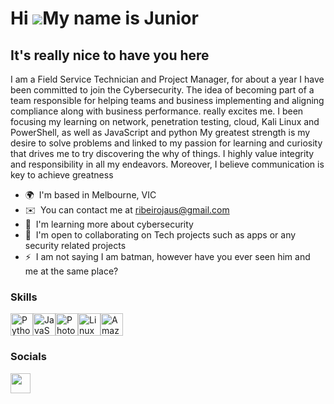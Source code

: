 Hi ![](https://user-images.githubusercontent.com/18350557/176309783-0785949b-9127-417c-8b55-ab5a4333674e.gif)My name is Junior
==============================================================================================================================

It's really nice to have you here
---------------------------------

I am a Field Service Technician and Project Manager, for about a year I have been committed to join the Cybersecurity. The idea of becoming part of a team responsible for helping teams and business implementing and aligning compliance along with business performance. really excites me. I been focusing my learning on network, penetration testing, cloud, Kali Linux and PowerShell, as well as JavaScript and python My greatest strength is my desire to solve problems and linked to my passion for learning and curiosity that drives me to try discovering the why of things. I highly value integrity and responsibility in all my endeavors. Moreover, I believe communication is key to achieve greatness

* 🌍  I'm based in Melbourne, VIC
* ✉️  You can contact me at [ribeirojaus@gmail.com](mailto:ribeirojaus@gmail.com)
* 🧠  I'm learning more about cybersecurity
* 🤝  I'm open to collaborating on Tech projects such as apps or any security related projects
* ⚡  I am not saying I am batman, however have you ever seen him and me at the same place?

### Skills


<p align="left">
<a href="https://www.python.org/" target="_blank" rel="noreferrer"><img src="https://raw.githubusercontent.com/danielcranney/readme-generator/main/public/icons/skills/python-colored.svg" width="36" height="36" alt="Python" /></a><a href="https://developer.mozilla.org/en-US/docs/Web/JavaScript" target="_blank" rel="noreferrer"><img src="https://raw.githubusercontent.com/danielcranney/readme-generator/main/public/icons/skills/javascript-colored.svg" width="36" height="36" alt="JavaScript" /></a><a href="https://www.adobe.com/uk/products/photoshop.html" target="_blank" rel="noreferrer"><img src="https://raw.githubusercontent.com/danielcranney/readme-generator/main/public/icons/skills/photoshop-colored.svg" width="36" height="36" alt="Photoshop" /></a><a href="https://www.linux.org" target="_blank" rel="noreferrer"><img src="https://raw.githubusercontent.com/danielcranney/readme-generator/main/public/icons/skills/linux-colored.svg" width="36" height="36" alt="Linux" /></a><a href="https://aws.amazon.com" target="_blank" rel="noreferrer"><img src="https://raw.githubusercontent.com/danielcranney/readme-generator/main/public/icons/skills/aws-colored.svg" width="36" height="36" alt="Amazon Web Services" /></a>
</p>


### Socials

<p align="left"> <a href="https://www.linkedin.com/in/celso-ribeiro-l-junior-067132247/" target="_blank" rel="noreferrer"> <picture> <source media="(prefers-color-scheme: dark)" srcset="https://raw.githubusercontent.com/danielcranney/readme-generator/main/public/icons/socials/linkedin-dark.svg" /> <source media="(prefers-color-scheme: light)" srcset="https://raw.githubusercontent.com/danielcranney/readme-generator/main/public/icons/socials/linkedin.svg" /> <img src="https://raw.githubusercontent.com/danielcranney/readme-generator/main/public/icons/socials/linkedin.svg" width="32" height="32" /> </picture> </a></p>
